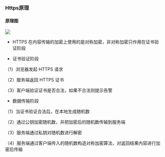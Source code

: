 ### Https原理

#### 原理图

<img src="https://img-blog.csdnimg.cn/img_convert/ee46bf52d4205ed636cc5f575a888112.png">

* HTTPS 在内容传输的加密上使用的是对称加密，非对称加密只作用在证书验证阶段

* 证书验证阶段

（1）浏览器发起 HTTPS 请求

（2）服务端返回 HTTPS 证书

（3）客户端验证证书是否合法，如果不合法则提示告警

* 数据传输阶段

（1）当证书验证合法后，在本地生成随机数

（2）通过公钥加密随机数，并把加密后的随机数传输到服务端

（3）服务端通过私钥对随机数进行解密

（4）服务端通过客户端传入的随机数构造对称加密算法，对返回结果内容进行加密后传输